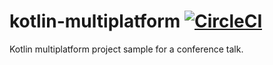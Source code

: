 # kotlin-multiplatform [![CircleCI](https://circleci.com/gh/ToxicBakery/kotlin-multiplatform.svg?style=svg)](https://circleci.com/gh/ToxicBakery/kotlin-multiplatform)
Kotlin multiplatform project sample for a conference talk.
